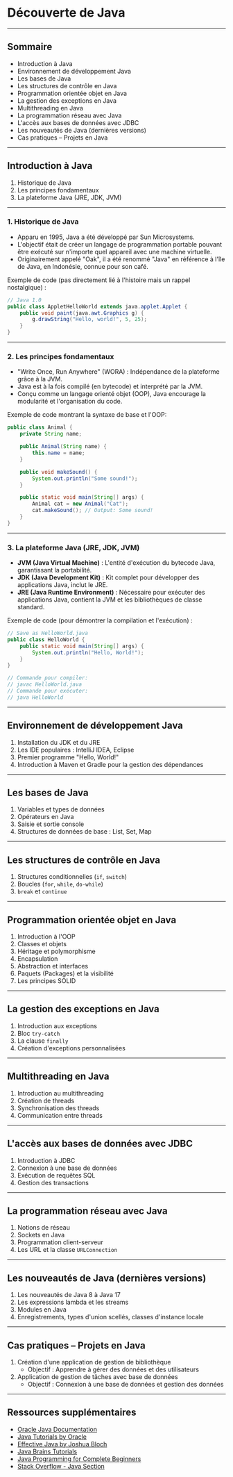 # Découverte de Java

---

## Sommaire

- Introduction à Java
- Environnement de développement Java
- Les bases de Java
- Les structures de contrôle en Java
- Programmation orientée objet en Java
- La gestion des exceptions en Java
- Multithreading en Java
- La programmation réseau avec Java
- L'accès aux bases de données avec JDBC
- Les nouveautés de Java (dernières versions)
- Cas pratiques – Projets en Java

---

## Introduction à Java

1. Historique de Java
2. Les principes fondamentaux
3. La plateforme Java (JRE, JDK, JVM)

----

### 1. Historique de Java

- Apparu en 1995, Java a été développé par Sun Microsystems.
- L'objectif était de créer un langage de programmation portable pouvant être exécuté sur n'importe quel appareil avec une machine virtuelle.
- Originairement appelé "Oak", il a été renommé "Java" en référence à l'île de Java, en Indonésie, connue pour son café.

Exemple de code (pas directement lié à l'histoire mais un rappel nostalgique) :
```java
// Java 1.0
public class AppletHelloWorld extends java.applet.Applet {
    public void paint(java.awt.Graphics g) {
        g.drawString("Hello, world!", 5, 25);
    }
}
```
----

### 2. Les principes fondamentaux

- "Write Once, Run Anywhere" (WORA) : Indépendance de la plateforme grâce à la JVM.
- Java est à la fois compilé (en bytecode) et interprété par la JVM.
- Conçu comme un langage orienté objet (OOP), Java encourage la modularité et l'organisation du code.

Exemple de code montrant la syntaxe de base et l'OOP:
```java
public class Animal {
    private String name;

    public Animal(String name) {
        this.name = name;
    }

    public void makeSound() {
        System.out.println("Some sound!");
    }

    public static void main(String[] args) {
        Animal cat = new Animal("Cat");
        cat.makeSound(); // Output: Some sound!
    }
}
```
----

### 3. La plateforme Java (JRE, JDK, JVM)

- **JVM (Java Virtual Machine)** : L'entité d'exécution du bytecode Java, garantissant la portabilité.
- **JDK (Java Development Kit)** : Kit complet pour développer des applications Java, inclut le JRE.
- **JRE (Java Runtime Environment)** : Nécessaire pour exécuter des applications Java, contient la JVM et les bibliothèques de classe standard.

Exemple de code (pour démontrer la compilation et l'exécution) :
```java
// Save as HelloWorld.java
public class HelloWorld {
    public static void main(String[] args) {
        System.out.println("Hello, World!");
    }
}

// Commande pour compiler:
// javac HelloWorld.java
// Commande pour exécuter:
// java HelloWorld
```

---

## Environnement de développement Java

1. Installation du JDK et du JRE
2. Les IDE populaires : IntelliJ IDEA, Eclipse
3. Premier programme "Hello, World!"
4. Introduction à Maven et Gradle pour la gestion des dépendances

---

## Les bases de Java

1. Variables et types de données
2. Opérateurs en Java
3. Saisie et sortie console
4. Structures de données de base : List, Set, Map

---

## Les structures de contrôle en Java

1. Structures conditionnelles (`if`, `switch`)
2. Boucles (`for`, `while`, `do-while`)
3. `break` et `continue`

---

## Programmation orientée objet en Java

1. Introduction à l'OOP
2. Classes et objets
3. Héritage et polymorphisme
4. Encapsulation
5. Abstraction et interfaces
6. Paquets (Packages) et la visibilité
7. Les principes SOLID

---

## La gestion des exceptions en Java

1. Introduction aux exceptions
2. Bloc `try-catch`
3. La clause `finally`
4. Création d'exceptions personnalisées

---

## Multithreading en Java

1. Introduction au multithreading
2. Création de threads
3. Synchronisation des threads
4. Communication entre threads

---

## L'accès aux bases de données avec JDBC

1. Introduction à JDBC
2. Connexion à une base de données
3. Exécution de requêtes SQL
4. Gestion des transactions

---

## La programmation réseau avec Java

1. Notions de réseau
2. Sockets en Java
3. Programmation client-serveur
4. Les URL et la classe `URLConnection`

---

## Les nouveautés de Java (dernières versions)

1. Les nouveautés de Java 8 à Java 17
2. Les expressions lambda et les streams
3. Modules en Java
4. Enregistrements, types d'union scellés, classes d'instance locale

---

## Cas pratiques – Projets en Java

1. Création d'une application de gestion de bibliothèque
   - Objectif : Apprendre à gérer des données et des utilisateurs
2. Application de gestion de tâches avec base de données
   - Objectif : Connexion à une base de données et gestion des données

---

## Ressources supplémentaires

- [Oracle Java Documentation](https://docs.oracle.com/en/java/)
- [Java Tutorials by Oracle](https://docs.oracle.com/javase/tutorial/)
- [Effective Java by Joshua Bloch](https://www.oreilly.com/library/view/effective-java/9780134686097/)
- [Java Brains Tutorials](https://javabrains.io/)
- [Java Programming for Complete Beginners](https://www.udemy.com/course/java-programming-for-complete-beginners/)
- [Stack Overflow - Java Section](https://stackoverflow.com/questions/tagged/java)
